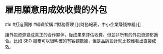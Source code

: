 # 雇用願意用成效收費的外包
#ln #打造團隊 #組織架構 #財務管理 
[[《財務報表，中小企業賺錢神器》]]

讓外包資源變成真正的合作夥伴，從成果來評估收費。但並非所有的外包資源都適合。比如 SEO 服務可以很明確的有客觀數據，但是品牌設計就比較難看出直接成效。
